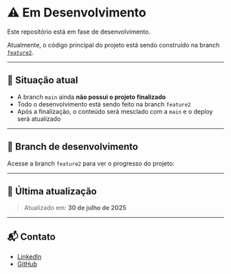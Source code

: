 # ⚠️ Em Desenvolvimento

Este repositório está em fase de desenvolvimento.

Atualmente, o código principal do projeto está sendo construído na branch [`feature2`](https://github.com/afonsofagundes/Portfolio/tree/feature2).

---

## 🚧 Situação atual

- A branch `main` ainda **não possui o projeto finalizado**
- Todo o desenvolvimento está sendo feito na branch `feature2`
- Após a finalização, o conteúdo será mesclado com a `main` e o deploy será atualizado

---

## 🔗 Branch de desenvolvimento

Acesse a branch `feature2` para ver o progresso do projeto:

---

## 📅 Última atualização

> Atualizado em: **30 de julho de 2025**

---

## 📬 Contato

- [LinkedIn](https://www.linkedin.com/in/afonsofagundes)
- [GitHub](https://github.com/afonsofagundes)
